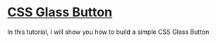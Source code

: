 # [CSS Glass Button](https://codepen.io/edwinchen85/pen/JyvJpm)

In this tutorial, I will show you how to build a simple CSS Glass Button
